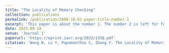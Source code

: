 ```yaml
---
title: "The Locality of Memory Checking"
collection: publications
permalink: /publication/2009-10-01-paper-title-number-1
excerpt: 'This paper is about the number 1. The number 2 is left for future work.'
date: 2023-09-18
venue: 'Journal 1'
paperurl: 'https://eprint.iacr.org/2023/1358.pdf'
citation: 'Wang W, Lu Y, Papamanthou C, Zhang F. The Locality of Memory Checking. Cryptology ePrint Archive. 2023.'
---
```

